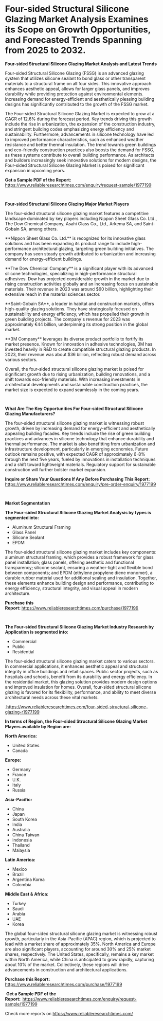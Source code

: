 <p><h1>Four-sided Structural Silicone Glazing Market Analysis Examines its Scope on Growth Opportunities, and Forecasted Trends Spanning from 2025 to 2032.</h1></p><p><strong>Four-sided Structural Silicone Glazing Market Analysis and Latest Trends</strong></p>
<p><p>Four-sided Structural Silicone Glazing (FSSG) is an advanced glazing system that utilizes silicone sealant to bond glass or other transparent materials to a structural frame on all four sides. This innovative approach enhances aesthetic appeal, allows for larger glass panels, and improves durability while providing protection against environmental elements. Increasing demand for energy-efficient and aesthetically pleasing building designs has significantly contributed to the growth of the FSSG market.</p><p>The Four-sided Structural Silicone Glazing Market is expected to grow at a CAGR of 12.6% during the forecast period. Key trends driving this growth include the rise in urbanization, the expansion of the construction industry, and stringent building codes emphasizing energy efficiency and sustainability. Furthermore, advancements in silicone technology have led to improved performance characteristics, such as enhanced weather resistance and better thermal insulation. The trend towards green buildings and eco-friendly construction practices also boosts the demand for FSSG, as these systems contribute to overall building performance. As architects and builders increasingly seek innovative solutions for modern designs, the Four-sided Structural Silicone Glazing Market is poised for significant expansion in upcoming years.</p></p>
<p><strong>Get a Sample PDF of the Report:&nbsp;</strong> <a href="https://www.reliableresearchtimes.com/enquiry/request-sample/1977199?utm_campaign=3056&utm_medium=2&utm_source=Github&utm_content=ia&utm_term=03042025&utm_id=four-sided-structural-silicone-glazing">https://www.reliableresearchtimes.com/enquiry/request-sample/1977199</a></p>
<p>&nbsp;</p>
<p><strong>Four-sided Structural Silicone Glazing Major Market Players</strong></p>
<p><p>The four-sided structural silicone glazing market features a competitive landscape dominated by key players including Nippon Sheet Glass Co. Ltd., The Dow Chemical Company, Asahi Glass Co., Ltd., Arkema SA, and Saint-Gobain SA, among others. </p><p>**Nippon Sheet Glass Co. Ltd.** is recognized for its innovative glass solutions and has been expanding its product range to include high-performance architectural glazing, targeting green building initiatives. The company has seen steady growth attributed to urbanization and increasing demand for energy-efficient buildings.</p><p>**The Dow Chemical Company** is a significant player with its advanced silicone technologies, specializing in high-performance structural adhesives. Dow has projected considerable growth in the market due to rising construction activities globally and an increasing focus on sustainable materials. Their revenue in 2023 was around $60 billion, highlighting their extensive reach in the material sciences sector.</p><p>**Saint-Gobain SA**, a leader in habitat and construction markets, offers high-quality glazing solutions. They have strategically focused on sustainability and energy efficiency, which has propelled their growth in green building projects. The company's revenue for 2023 was approximately €44 billion, underpinning its strong position in the global market.</p><p>**3M Company** leverages its diverse product portfolio to fortify its market presence. Known for innovation in adhesive technologies, 3M has invested heavily in R&D to create compatible structural glazing products. In 2023, their revenue was about $36 billion, reflecting robust demand across various sectors.</p><p>Overall, the four-sided structural silicone glazing market is poised for significant growth due to rising urbanization, building renovations, and a shift towards eco-friendly materials. With increasing investments in architectural developments and sustainable construction practices, the market size is expected to expand seamlessly in the coming years.</p></p>
<p>&nbsp;</p>
<p><strong>What Are The Key Opportunities For Four-sided Structural Silicone Glazing Manufacturers?</strong></p>
<p><p>The four-sided structural silicone glazing market is witnessing robust growth, driven by increasing demand for energy-efficient and aesthetically appealing building facades. Key trends include the rise of green building practices and advances in silicone technology that enhance durability and thermal performance. The market is also benefitting from urbanization and infrastructure development, particularly in emerging economies. Future outlook remains positive, with expected CAGR of approximately 6-8% through the next five years, fueled by innovations in installation techniques and a shift toward lightweight materials. Regulatory support for sustainable construction will further bolster market expansion.</p></p>
<p><strong>Inquire or Share Your Questions If Any Before Purchasing This Report:</strong> <a href="https://www.reliableresearchtimes.com/enquiry/pre-order-enquiry/1977199?utm_campaign=3056&utm_medium=2&utm_source=Github&utm_content=ia&utm_term=03042025&utm_id=four-sided-structural-silicone-glazing">https://www.reliableresearchtimes.com/enquiry/pre-order-enquiry/1977199</a></p>
<p>&nbsp;</p>
<p><strong>Market Segmentation</strong></p>
<p><strong>The Four-sided Structural Silicone Glazing Market Analysis by types is segmented into:</strong></p>
<p><ul><li>Aluminum Structural Framing</li><li>Glass Panel</li><li>Silicone Sealant</li><li>EPDM</li></ul></p>
<p><p>The four-sided structural silicone glazing market includes key components: aluminum structural framing, which provides a robust framework for glass panel installation; glass panels, offering aesthetic and functional transparency; silicone sealant, ensuring a weather-tight and flexible bond between components; and EPDM (ethylene propylene diene monomer), a durable rubber material used for additional sealing and insulation. Together, these elements enhance building design and performance, contributing to energy efficiency, structural integrity, and visual appeal in modern architecture.</p></p>
<p><strong>Purchase this Report:&nbsp;</strong><a href="https://www.reliableresearchtimes.com/purchase/1977199?utm_campaign=3056&utm_medium=2&utm_source=Github&utm_content=ia&utm_term=03042025&utm_id=four-sided-structural-silicone-glazing">https://www.reliableresearchtimes.com/purchase/1977199</a></p>
<p>&nbsp;</p>
<p><strong>The Four-sided Structural Silicone Glazing Market Industry Research by Application is segmented into:</strong></p>
<p><ul><li>Commercial</li><li>Public</li><li>Residential</li></ul></p>
<p><p>The four-sided structural silicone glazing market caters to various sectors. In commercial applications, it enhances aesthetic appeal and structural integrity in office buildings and retail spaces. Public sector projects, such as hospitals and schools, benefit from its durability and energy efficiency. In the residential market, this glazing solution provides modern design options and improved insulation for homes. Overall, four-sided structural silicone glazing is favored for its flexibility, performance, and ability to meet diverse architectural needs across these vital markets.</p></p>
<p><a href="https://www.reliableresearchtimes.com/four-sided-structural-silicone-glazing-r1977199?utm_campaign=3056&utm_medium=2&utm_source=Github&utm_content=ia&utm_term=03042025&utm_id=four-sided-structural-silicone-glazing">&nbsp;https://www.reliableresearchtimes.com/four-sided-structural-silicone-glazing-r1977199</a></p>
<p><strong>In terms of Region, the Four-sided Structural Silicone Glazing Market Players available by Region are:</strong></p>
<p>
    <p> <strong> North America: </strong>
        <ul>
            <li>United States</li>
            <li>Canada</li>
        </ul>
        </p> 
    <p> <strong> Europe: </strong>
        <ul>
            <li>Germany</li>
            <li>France</li>
            <li>U.K.</li>
            <li>Italy</li>
            <li>Russia</li>
        </ul>
        </p> 
    <p> <strong> Asia-Pacific: </strong>
        <ul>
            <li>China</li>
            <li>Japan</li>
            <li>South Korea</li>
            <li>India</li>
            <li>Australia</li>
            <li>China Taiwan</li>
            <li>Indonesia</li>
            <li>Thailand</li>
            <li>Malaysia</li>
        </ul>
        </p> 
    <p> <strong> Latin America: </strong>
        <ul>
            <li>Mexico</li>
            <li>Brazil</li>
            <li>Argentina Korea</li>
            <li>Colombia</li>
        </ul>
        </p> 
    <p> <strong> Middle East & Africa: </strong>
        <ul>
            <li>Turkey</li>
            <li>Saudi</li>
            <li>Arabia</li>
            <li>UAE</li>
            <li>Korea</li>
        </ul>
    </p>
    </p>
<p><p>The global four-sided structural silicone glazing market is witnessing robust growth, particularly in the Asia-Pacific (APAC) region, which is projected to lead with a market share of approximately 35%. North America and Europe are also significant players, accounting for around 30% and 25% market shares, respectively. The United States, specifically, remains a key market within North America, while China is anticipated to grow rapidly, capturing about 10% of the market. Collectively, these regions will drive advancements in construction and architectural applications.</p></p>
<p><strong>Purchase this Report: </strong><a href="https://www.reliableresearchtimes.com/purchase/1977199?utm_campaign=3056&utm_medium=2&utm_source=Github&utm_content=ia&utm_term=03042025&utm_id=four-sided-structural-silicone-glazing">https://www.reliableresearchtimes.com/purchase/1977199</a></p>
<p>&nbsp;<strong>Get a Sample PDF of the Report:&nbsp;&nbsp;</strong><a href="https://www.reliableresearchtimes.com/enquiry/request-sample/1977199?utm_campaign=3056&utm_medium=2&utm_source=Github&utm_content=ia&utm_term=03042025&utm_id=four-sided-structural-silicone-glazing">https://www.reliableresearchtimes.com/enquiry/request-sample/1977199</a></p>
<p><strong></strong></p>
<p>Check more reports on <a href="https://www.reliableresearchtimes.com/?utm_campaign=3056&utm_medium=2&utm_source=Github&utm_content=ia&utm_term=03042025&utm_id=four-sided-structural-silicone-glazing">https://www.reliableresearchtimes.com/</a></p>